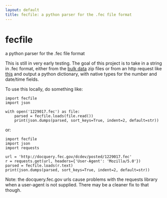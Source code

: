 ```yaml
---
layout: default
title: fecfile: a python parser for the .fec file format
---
```


# fecfile
a python parser for the .fec file format

This is still in very early testing. The goal of this project is to take in a string in .fec format, either from the [bulk data](https://www.fec.gov/data/advanced/?tab=bulk-data) zip files or from an http request like [this](http://docquery.fec.gov/dcdev/posted/1229017.fec) and output a python dictionary, with native types for the number and date/time fields.

To use this locally, do something like:

```
import fecfile
import json

with open('1229017.fec') as file:
    parsed = fecfile.loads(file.read())
    print(json.dumps(parsed, sort_keys=True, indent=2, default=str))
```

or:

```
import fecfile
import json
import requests

url = 'http://docquery.fec.gov/dcdev/posted/1229017.fec'
r = requests.get(url, headers={'User-Agent': 'Mozilla/5.0'})
parsed = fecfile.loads(r.text)
print(json.dumps(parsed, sort_keys=True, indent=2, default=str))
```

Note: the docquery.fec.gov urls cause problems with the requests library when a user-agent is not supplied. There may be a cleaner fix to that though.
